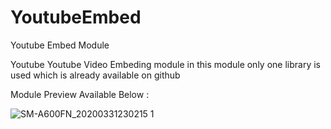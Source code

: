 # YoutubeEmbed
Youtube Embed Module

Youtube Youtube Video Embeding module in this module only one
library is used which is already available on github

Module Preview Available Below :



![SM-A600FN_20200331230215 1](https://user-images.githubusercontent.com/61186175/78058125-76506600-73a5-11ea-8d26-c3a9535fa9d8.gif)
